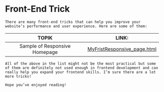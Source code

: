 # Front-End Trick

~~~
There are many front-end tricks that can help you improve your website’s performance and user experience. Here are some of them:
~~~

|   TOPIK  |     LINK:  |
| :--------------:| :----------: |
|Sample of Responsive Homepage|[MyFristResponsive_page.html]("Front-End_Tricks/Sample-Responsive-Homepage/MyFristResponsive_page.html")


~~~
All of the above in the list might not be the most practical but some of them are definitely not used enough in frontend development and can really help you expand your frontend skills. I’m sure there are a lot more tricks!

Hope you’ve enjoyed reading!

~~~
